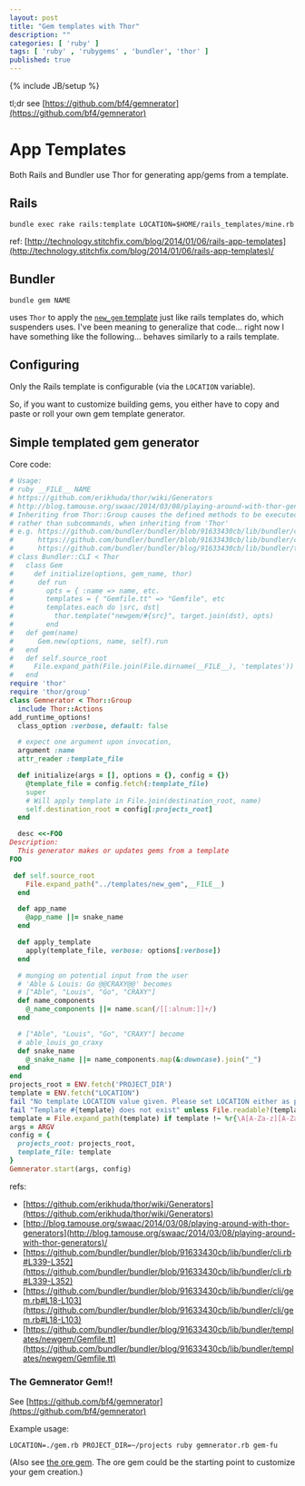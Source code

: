 ```yaml
---
layout: post
title: "Gem templates with Thor"
description: ""
categories: [ 'ruby' ]
tags: [ 'ruby' , 'rubygems' , 'bundler', 'thor' ]
published: true
---
```

{% include JB/setup %}

tl;dr see [https://github.com/bf4/gemnerator](https://github.com/bf4/gemnerator)

# App Templates

Both Rails and Bundler use Thor for generating app/gems from a template.

## Rails

`bundle exec rake rails:template LOCATION=$HOME/rails_templates/mine.rb`

ref: [http://technology.stitchfix.com/blog/2014/01/06/rails-app-templates](http://technology.stitchfix.com/blog/2014/01/06/rails-app-templates)/

## Bundler

`bundle gem NAME`

uses `Thor` to apply the [`new_gem` template](https://github.com/bundler/bundler/tree/master/lib/bundler/templates) just like rails templates do, which suspenders uses.  I've been meaning to generalize that code... right now I have something like the following... behaves similarly to a rails template.

## Configuring

Only the Rails template is configurable (via the `LOCATION` variable).

So, if you want to customize building gems, you either have to
copy and paste or roll your own gem template generator.


## Simple templated gem generator

Core code:

```ruby
# Usage:
# ruby __FILE__ NAME
# https://github.com/erikhuda/thor/wiki/Generators
# http://blog.tamouse.org/swaac/2014/03/08/playing-around-with-thor-generators/
# Inheriting from Thor::Group causes the defined methods to be executed in order
# rather than subcommands, when inheriting from 'Thor'
# e.g. https://github.com/bundler/bundler/blob/91633430cb/lib/bundler/cli.rb#L339-L352
#      https://github.com/bundler/bundler/blob/91633430cb/lib/bundler/cli/gem.rb#L18-L103
#      https://github.com/bundler/bundler/blog/91633430cb/lib/bundler/templates/newgem/Gemfile.tt
# class Bundler::CLI < Thor
#   class Gem
#     def initialize(options, gem_name, thor)
#      def run
#        opts = { :name => name, etc.
#        templates = { "Gemfile.tt" => "Gemfile", etc
#        templates.each do |src, dst|
#          thor.template("newgem/#{src}", target.join(dst), opts)
#        end
#   def gem(name)
#      Gem.new(options, name, self).run
#   end
#   def self.source_root
#     File.expand_path(File.join(File.dirname(__FILE__), 'templates'))
#   end
require 'thor'
require 'thor/group'
class Gemnerator < Thor::Group
  include Thor::Actions
add_runtime_options!
  class_option :verbose, default: false

  # expect one argument upon invocation,
  argument :name
  attr_reader :template_file

  def initialize(args = [], options = {}, config = {})
    @template_file = config.fetch(:template_file)
    super
    # Will apply template in File.join(destination_root, name)
    self.destination_root = config[:projects_root]
  end

  desc <<-FOO
Description:
  This generator makes or updates gems from a template
FOO

 def self.source_root
    File.expand_path("../templates/new_gem",__FILE__)
  end

  def app_name
    @app_name ||= snake_name
  end

  def apply_template
    apply(template_file, verbose: options[:verbose])
  end

  # munging on potential input from the user
  # 'Able & Louis: Go @@CRAXY@@' becomes
  # ["Able", "Louis", "Go", "CRAXY"]
  def name_components
    @_name_components ||= name.scan(/[[:alnum:]]+/)
  end

  # ["Able", "Louis", "Go", "CRAXY"] become
  # able_louis_go_craxy
  def snake_name
    @_snake_name ||= name_components.map(&:downcase).join("_")
  end
end
projects_root = ENV.fetch('PROJECT_DIR')
template = ENV.fetch("LOCATION")
fail "No template LOCATION value given. Please set LOCATION either as path to a file or a URL" if template.nil?
fail "Template #{template} does not exist" unless File.readable?(template)
template = File.expand_path(template) if template !~ %r{\A[A-Za-z][A-Za-z0-9+\-\.]*://}
args = ARGV
config = {
  projects_root: projects_root,
  template_file: template
}
Gemnerator.start(args, config)
```
refs:
- [https://github.com/erikhuda/thor/wiki/Generators](https://github.com/erikhuda/thor/wiki/Generators)
- [http://blog.tamouse.org/swaac/2014/03/08/playing-around-with-thor-generators](http://blog.tamouse.org/swaac/2014/03/08/playing-around-with-thor-generators)/
- [https://github.com/bundler/bundler/blob/91633430cb/lib/bundler/cli.rb#L339-L352](https://github.com/bundler/bundler/blob/91633430cb/lib/bundler/cli.rb#L339-L352)
- [https://github.com/bundler/bundler/blob/91633430cb/lib/bundler/cli/gem.rb#L18-L103](https://github.com/bundler/bundler/blob/91633430cb/lib/bundler/cli/gem.rb#L18-L103)
- [https://github.com/bundler/bundler/blog/91633430cb/lib/bundler/templates/newgem/Gemfile.tt](https://github.com/bundler/bundler/blog/91633430cb/lib/bundler/templates/newgem/Gemfile.tt)

### The Gemnerator Gem!!

See [https://github.com/bf4/gemnerator](https://github.com/bf4/gemnerator)

Example usage:

`LOCATION=./gem.rb PROJECT_DIR=~/projects ruby gemnerator.rb gem-fu`

(Also see [the ore gem](https://github.com/ruby-ore/ore).
The ore gem could be the starting point to customize your gem creation.)
